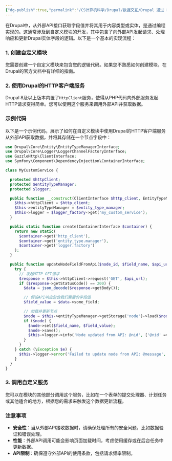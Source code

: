 ```yaml
---
{"dg-publish":true,"permalink":"/CS计算机科学/Drupal/数据交互/Drupal 通过 HttpClient Service 从外部导入字段内容/","noteIcon":"","created":"2024-03-24T22:05:43.712+08:00","updated":"2024-04-23T22:16:33.931+08:00"}
---
```



在Drupal中，从外部API接口获取字段值并将其用于内容类型或实体，是通过编程实现的。这通常涉及到自定义模块的开发，其中包含了向外部API发起请求、处理响应和更新Drupal实体字段的逻辑。以下是一个基本的实现流程：

### 1. 创建自定义模块

您需要创建一个自定义模块来包含您的逻辑代码。如果您不熟悉如何创建模块，在Drupal的官方文档中有详细的指南。

### 2. 使用Drupal的HTTP客户端服务

Drupal 8及以上版本内置了`HttpClient`服务，使得从PHP代码向外部服务发起HTTP请求变得简单。您可以使用这个服务来调用外部API并获取数据。

### 示例代码

以下是一个示例代码，展示了如何在自定义模块中使用Drupal的HTTP客户端服务从外部API获取数据，并将其存储在一个节点字段中：

```php
use Drupal\Core\Entity\EntityTypeManagerInterface;
use Drupal\Core\Logger\LoggerChannelFactoryInterface;
use GuzzleHttp\ClientInterface;
use Symfony\Component\DependencyInjection\ContainerInterface;

class MyCustomService {

  protected $httpClient;
  protected $entityTypeManager;
  protected $logger;

  public function __construct(ClientInterface $http_client, EntityTypeManagerInterface $entity_type_manager, LoggerChannelFactoryInterface $logger_factory) {
    $this->httpClient = $http_client;
    $this->entityTypeManager = $entity_type_manager;
    $this->logger = $logger_factory->get('my_custom_service');
  }

  public static function create(ContainerInterface $container) {
    return new static(
      $container->get('http_client'),
      $container->get('entity_type.manager'),
      $container->get('logger.factory')
    );
  }

  public function updateNodeFieldFromApi($node_id, $field_name, $api_url) {
    try {
      // 发起HTTP GET请求
      $response = $this->httpClient->request('GET', $api_url);
      if ($response->getStatusCode() == 200) {
        $data = json_decode($response->getBody());

        // 假设API响应包含我们需要的字段值
        $field_value = $data->some_field;

        // 加载并更新节点
        $node = $this->entityTypeManager->getStorage('node')->load($node_id);
        if ($node) {
          $node->set($field_name, $field_value);
          $node->save();
          $this->logger->info('Node updated from API: @nid', ['@nid' => $node_id]);
        }
      }
    } catch (\Exception $e) {
      $this->logger->error('Failed to update node from API: @message', ['@message' => $e->getMessage()]);
    }
  }
}
```

### 3. 调用自定义服务

您可以在模块的其他部分调用这个服务，比如在一个表单的提交处理器、计划任务或其他适合的地方，根据您的需求来触发这个数据更新流程。

### 注意事项

- **安全性**：当从外部API接收数据时，请确保处理所有的安全问题，比如数据验证和错误处理。
- **性能**：外部API调用可能会影响页面加载时间，考虑使用缓存或在后台任务中更新数据。
- **API限制**：确保遵守外部API的使用条款，包括请求频率限制。

